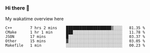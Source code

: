 ### Hi there 👋

<!--
**Jassy930/Jassy930** is a ✨ _special_ ✨ repository because its `README.md` (this file) appears on your GitHub profile.

Here are some ideas to get you started:

- 🔭 I’m currently working on ...
- 🌱 I’m currently learning ...
- 👯 I’m looking to collaborate on ...
- 🤔 I’m looking for help with ...
- 💬 Ask me about ...
- 📫 How to reach me: ...
- 😄 Pronouns: ...
- ⚡ Fun fact: ...
-->

My wakatime overview here
<!--START_SECTION:waka-->
```text
C++        7 hrs 2 mins    ████████████████████▒░░░░   81.35 % 
CMake      1 hr 1 min      ███░░░░░░░░░░░░░░░░░░░░░░   11.78 % 
JSON       17 mins         █░░░░░░░░░░░░░░░░░░░░░░░░   03.37 % 
Other      15 mins         ▓░░░░░░░░░░░░░░░░░░░░░░░░   03.05 % 
Makefile   1 min           ░░░░░░░░░░░░░░░░░░░░░░░░░   00.23 % 
```
<!--END_SECTION:waka-->
